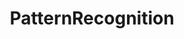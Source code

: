 ---
layout: posts_by_category
categories: PatternRecognition
title: PatternRecognition
permalink: /category/PatternRecognition
---